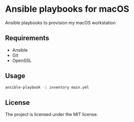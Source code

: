 # Ansible playbooks for macOS

Ansible playbooks to provision my macOS workstation

## Requirements

* Ansible
* Git
* OpenSSL

## Usage

```bash
ansible-playbook -i inventory main.yml
```

## License

The project is licensed under the MIT license.
